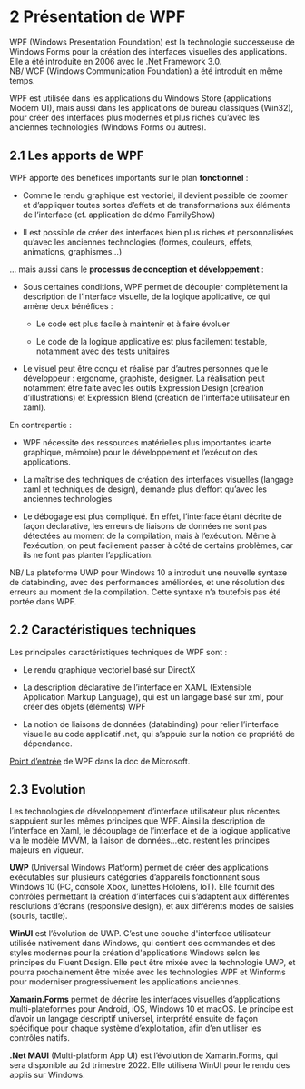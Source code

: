 # 2 Présentation de WPF

WPF (Windows Presentation Foundation) est la technologie successeuse de
Windows Forms pour la création des interfaces visuelles des
applications. Elle a été introduite en 2006 avec le .Net Framework
3.0.  
NB/ WCF (Windows Communication Foundation) a été introduit en même
temps.

WPF est utilisée dans les applications du Windows Store (applications
Modern UI), mais aussi dans les applications de bureau classiques
(Win32), pour créer des interfaces plus modernes et plus riches qu’avec
les anciennes technologies (Windows Forms ou autres).

## 2.1 Les apports de WPF

WPF apporte des bénéfices importants sur le plan **fonctionnel** :

-  Comme le rendu graphique est vectoriel, il devient possible de zoomer
   et d’appliquer toutes sortes d’effets et de transformations aux
   éléments de l’interface (cf. application de démo FamilyShow)

-  Il est possible de créer des interfaces bien plus riches et
   personnalisées qu’avec les anciennes technologies (formes, couleurs,
   effets, animations, graphismes…)

… mais aussi dans le **processus de conception et développement** :

-  Sous certaines conditions, WPF permet de découpler complètement la
   description de l’interface visuelle, de la logique applicative, ce
   qui amène deux bénéfices :

   -  Le code est plus facile à maintenir et à faire évoluer

   -  Le code de la logique applicative est plus facilement testable,
      notamment avec des tests unitaires

-  Le visuel peut être conçu et réalisé par d’autres personnes que le
   développeur : ergonome, graphiste, designer. La réalisation peut
   notamment être faite avec les outils Expression Design (création
   d’illustrations) et Expression Blend (création de l’interface
   utilisateur en xaml).

En contrepartie :

-  WPF nécessite des ressources matérielles plus importantes (carte
   graphique, mémoire) pour le développement et l’exécution des
   applications.

-  La maîtrise des techniques de création des interfaces visuelles
   (langage xaml et techniques de design), demande plus d’effort qu’avec
   les anciennes technologies

-  Le débogage est plus compliqué. En effet, l’interface étant décrite
   de façon déclarative, les erreurs de liaisons de données ne sont pas
   détectées au moment de la compilation, mais à l’exécution. Même à
   l’exécution, on peut facilement passer à côté de certains problèmes,
   car ils ne font pas planter l’application.

NB/ La plateforme UWP pour Windows 10 a introduit une nouvelle syntaxe
de databinding, avec des performances améliorées, et une résolution des
erreurs au moment de la compilation. Cette syntaxe n’a toutefois pas été
portée dans WPF.

## 2.2 Caractéristiques techniques

Les principales caractéristiques techniques de WPF sont :

-  Le rendu graphique vectoriel basé sur DirectX

-  La description déclarative de l’interface en XAML (Extensible
   Application Markup Language), qui est un langage basé sur xml, pour
   créer des objets (éléments) WPF

-  La notion de liaisons de données (databinding) pour relier
   l’interface visuelle au code applicatif .net, qui s’appuie sur la
   notion de propriété de dépendance.

[Point d’entrée](https://docs.microsoft.com/fr-fr/dotnet/desktop/wpf/?view=netframeworkdesktop-4.8)
de WPF dans la doc de Microsoft.

## 2.3 Evolution

Les technologies de développement d’interface utilisateur plus récentes
s’appuient sur les mêmes principes que WPF. Ainsi la description de
l’interface en Xaml, le découplage de l’interface et de la logique
applicative via le modèle MVVM, la liaison de données…etc. restent les
principes majeurs en vigueur.

**UWP** (Universal Windows Platform) permet de créer des applications
exécutables sur plusieurs catégories d’appareils fonctionnant sous
Windows 10 (PC, console Xbox, lunettes Hololens, IoT). Elle fournit des
contrôles permettant la création d’interfaces qui s’adaptent aux
différentes résolutions d’écrans (responsive design), et aux différents
modes de saisies (souris, tactile).

**WinUI** est l’évolution de UWP. C’est une couche d'interface
utilisateur utilisée nativement dans Windows, qui contient des commandes
et des styles modernes pour la création d'applications Windows selon les
principes du Fluent Design. Elle peut être mixée avec la technologie
UWP, et pourra prochainement être mixée avec les technologies WPF et
Winforms pour moderniser progressivement les applications anciennes.

**Xamarin.Forms** permet de décrire les interfaces visuelles
d’applications multi-plateformes pour Android, iOS, Windows 10 et macOS.
Le principe est d’avoir un langage descriptif universel, interprété
ensuite de façon spécifique pour chaque système d’exploitation, afin
d’en utiliser les contrôles natifs.

**.Net MAUI** (Multi-platform App UI) est l’évolution de Xamarin.Forms,
qui sera disponible au 2d trimestre 2022. Elle utilisera WinUI pour le rendu des applis sur Windows.